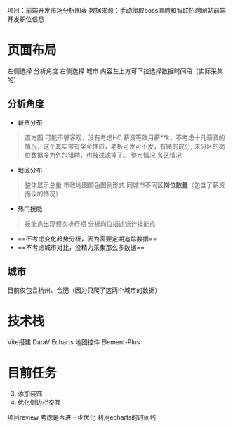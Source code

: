 项目：前端开发市场分析图表
数据来源：手动爬取boss直聘和智联招聘网站前端开发职位信息

# 页面布局
左侧选择 分析角度
右侧选择 城市
内容左上方可下拉选择数据时间段（实际采集的）

## 分析角度
* 薪资分布 
> 直方图 可能不够客观，没有考虑HC
> 薪资等效月薪**k，不考虑十几薪资的情况，这个其实带有奖金性质，老板可发可不发，有赌的成分; 未分区的岗位数据多为外包猎聘，也被过滤掉了。
> 整市情况 各区情况
* 地区分布 
> 整体显示总量 市政地图颜色图例形式 
> 同城市不同区**岗位数量**（包含了薪资面议的情况）
* 热门技能
> 技能点出现频次排行榜
> 分析岗位描述统计技能点

* ==不考虑变化趋势分析，因为需要定期追踪数据==
* ==不考虑城市对比，没精力采集那么多数据==

## 城市
目前仅包含杭州、合肥（因为只爬了这两个城市的数据）

# 技术栈
Vite搭建
DataV
Echarts 地图控件
Element-Plus

# 目前任务
3. 添加装饰
5. 优化侧边栏交互

项目review
考虑是否进一步优化
利用echarts的时间线